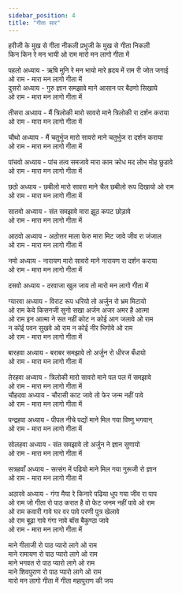 ```yaml
---
sidebar_position: 4
title: "गीता सार"
---
```


हरीजी के मुख से गीता नीकली प्रभुजी के मुख से गीता निकली <br/>
किन किन रे मन भायी ओ राम मारो मन लागो गीता में

पहलो अध्याय - ऋषि मुनि रे मन भायो मारे ह्रदय में राम री जोत जगाई<br/>
ओ राम - मारा मन लागो गीता में<br/>
दुसरो अध्याय - गुरु ज्ञान समझावे माने आसान पर बैठणो सिखाये<br/>
ओ राम - मारा मन लागो गीता में

तीसरा अध्याय - मैं त्रिलोकी मारो सावरो माने त्रिलोकी रा दर्शन कराया<br/>
ओ राम - मारा मन लागो गीता में

चौथो अध्याय - मैं चतुर्भुज मारो सावरो माने चतुर्भुज रा दर्शन कराया<br/>
ओ राम - मारा मन लागो गीता में

पांचवो अध्याय - पांच तत्व समजावे मारा काम क्रोध मद लोभ मोह छुडावे<br/>
ओ राम - मारा मन लागो गीता में

छठो अध्याय - छबीलो मारो सावरा माने चैल छबीलो रूप दिखायो ओ राम<br/>
ओ राम - मारा मन लागो गीता में

सातवो अध्याय - संत समझावे मारा झूठ कपट छोड़ावे<br/>
ओ राम - मारा मन लागो गीता में

आठवो अध्याय - अठोत्तर माला फेरु मारा मिट जावे जीव रा जंजाल<br/>
ओ राम - मारा मन लागो गीता में

नमो अध्याय - नारायण मारो सावरो माने नारायण रा दर्शन कराया<br/>
ओ राम - मारा मन लागो गीता में

दसवो अध्याय - दरवाजा खुल जाय तो मारो मन लागो गीता में

ग्यारवा अध्याय - विराट रूप धरियो तो अर्जुन रो भ्रम मिटायो<br/>
ओ राम केवे किसनजी सुनो सखा अर्जन अजर अमर है आत्मा<br/>
ओ राम इन आत्मा ने सत नहीं कोट न कोई आग जलावे ओ राम<br/>
न कोई पवन सुखवे ओ राम न कोई नीर भिगोवे ओ राम<br/>
ओ राम - मारा मन लागो गीता में

बारहवा अध्याय - बराबर समझावे तो अर्जुन रो धीरज बँधायो<br/>
ओ राम - मारा मन लागो गीता में

तेरहवा अध्याय - त्रिलोकी मारो सावरो माने पल पल में समझावे<br/>
ओ राम - मारा मन लागो गीता में<br/>
चौहदवा अध्याय - चौरासी काट जावे तो फेर जन्म नहीं पावे<br/>
ओ राम - मारा मन लागो गीता में

पन्द्रहवा अध्याय - पीपल नीचे पद्यों माने मिल गया विष्णु भगवान्<br/>
ओ राम - मारा मन लागो गीता में

सोलहवा अध्याय - संत समझावे तो अर्जुन ने ज्ञान सुणायो<br/>
ओ राम - मारा मन लागो गीता में

सत्रहवाँ अध्याय - सत्संग में पढियो माने मिल गया गुरूजी रो ज्ञान<br/>
ओ राम - मारा मन लागो गीता में

अठारवे अध्याय - गंगा मैया रे किनारे पढिया धुप गया जीव रा पाप<br/>
ओ राम जो गीता रो पाठ करात है वो फेट जनम नहीं पावे ओ राम<br/>
ओ राम कवारी गावे घर वर पावे परणी पुत्र खेलावे<br/>
ओ राम बूढ़ा गावे गंगा नावे बॉस बैकुण्ठा जावे<br/>
ओ राम - मारा मन लागो गीता में

माने गीताजी रो पाठ प्यारो लागे ओ राम<br/>
माने रामायण रो पाठ प्यारो लागे ओ राम<br/>
माने भगवत रो पाठ प्यारो लागे ओ राम<br/>
माने शिवपुराण रो पाठ प्यारो लागे ओ राम<br/>
मारो मन लागो गीता में गीता महापुराण की जय
